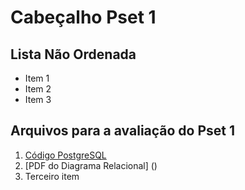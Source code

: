 # Cabeçalho Pset 1

## Lista Não Ordenada
- Item 1
- Item 2
- Item 3

## Arquivos para a avaliação do Pset 1
1. [Código PostgreSQL](scriptpronto.sql)
2. [PDF do Diagrama Relacional] ()
3. Terceiro item
